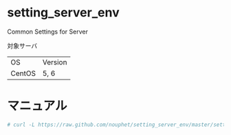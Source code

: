 setting_server_env
==================

Common Settings for Server

対象サーバ
<table>
    <tr>
        <td>OS</td>
        <td>Version</td>
    </tr>
    <tr>
        <td>CentOS</td>
        <td>5, 6</td>
    </tr>
</table>

マニュアル
==================

```bash
# curl -L https://raw.github.com/nouphet/setting_server_env/master/setting_server_env.sh | bash
```
